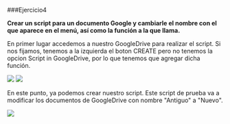 ###Ejercicio4

**Crear un script para un documento Google y cambiarle el nombre con el que aparece en el menú, así como la función a la que llama.**

En primer lugar accedemos a nuestro GoogleDrive para realizar el script. Si nos fijamos, tenemos a la izquierda el boton CREATE pero no tenemos la opcion Script in GoogleDrive, por lo que tenemos que agregar dicha función.

![](/img/4.1.png)
![](/img/4.2.png)

En este punto, ya podemos crear nuestro script. Este script de prueba va a modificar los documentos de GoogleDrive con nombre "Antiguo" a "Nuevo".

![](/img/4.3.png)

